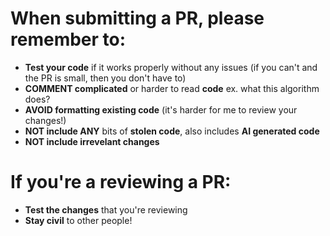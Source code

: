 # When submitting a PR, please remember to:
* **Test your code** if it works properly without any issues (if you can't and the PR is small, then you don't have to)
* **COMMENT complicated** or harder to read **code** ex. what this algorithm does?
* **AVOID formatting existing code** (it's harder for me to review your changes!)
* **NOT include ANY** bits of **stolen code**, also includes **AI generated code**
* **NOT include irrevelant changes**

# If you're a reviewing a PR:
* **Test the changes** that you're reviewing
* **Stay civil** to other people!
